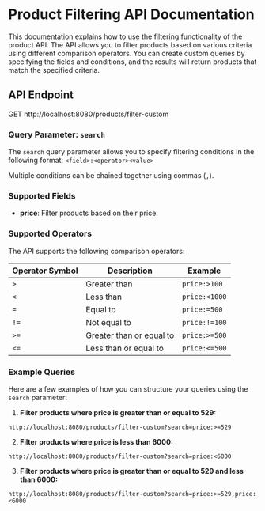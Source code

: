 # Product Filtering API Documentation

This documentation explains how to use the filtering functionality of the product API. The API allows you to filter products based on various criteria using different comparison operators. You can create custom queries by specifying the fields and conditions, and the results will return products that match the specified criteria.

## API Endpoint

GET http://localhost:8080/products/filter-custom

### Query Parameter: `search`

The `search` query parameter allows you to specify filtering conditions in the following format:
```<field>:<operator><value>```


Multiple conditions can be chained together using commas (`,`).

### Supported Fields

- **price**: Filter products based on their price.

### Supported Operators

The API supports the following comparison operators:

| Operator Symbol | Description                   | Example            |
|-----------------|-------------------------------|--------------------|
| `>`             | Greater than                  | `price:>100`       |
| `<`             | Less than                     | `price:<1000`      |
| `=`             | Equal to                      | `price:=500`       |
| `!=`            | Not equal to                  | `price:!=100`      |
| `>=`            | Greater than or equal to      | `price:>=500`      |
| `<=`            | Less than or equal to         | `price:<=500`      |

### Example Queries

Here are a few examples of how you can structure your queries using the `search` parameter:

1. **Filter products where price is greater than or equal to 529:**

```http://localhost:8080/products/filter-custom?search=price:>=529```

2. **Filter products where price is less than 6000:**

```http://localhost:8080/products/filter-custom?search=price:<6000```

3. **Filter products where price is greater than or equal to 529 and less than 6000:**

```http://localhost:8080/products/filter-custom?search=price:>=529,price:<6000```
